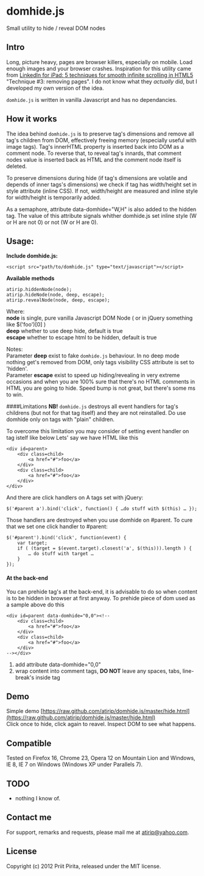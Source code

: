 # domhide.js

Small utility to hide / reveal DOM nodes

## Intro

Long, picture heavy, pages are browser killers, especially on mobile. Load enough images and your browser crashes. Inspiration for this utility came from [LinkedIn for iPad: 5 techniques for smooth infinite scrolling in HTML5](http://engineering.linkedin.com/linkedin-ipad-5-techniques-smooth-infinite-scrolling-html5) "Technique #3: removing pages". I do not know what they _actually_ did, but I developed my own version of the idea.

`domhide.js` is written in vanilla Javascript and has no dependancies.

## How it works
The idea behind `domhide.js` is to preserve tag's dimensions and remove all tag's children from DOM, effectively freeing memory (especially useful with image tags). Tag's innerHTML property is inserted back into DOM as a comment node. To reverse that, to reveal tag's innards, that comment nodes value is inserted back as HTML and the comment node itself is deleted. 

To preserve dimensions during hide (if tag's dimensions are volatile and depends of inner tags's dimensions) we check if tag has width/height set in style attribute (inline CSS). If not, width/height are measured and inline style for width/height is temporarily added. 

As a semaphore, attribute data-domhide="W,H" is also added to the hidden tag. The value of this attribute signals whither domhide.js set inline style (W or H are not 0) or not (W or H are 0).

## Usage:

**Include domhide.js:**

    <script src="path/to/domhide.js" type="text/javascript"></script>

**Available methods**

	atirip.hiddenNode(node);
	atirip.hideNode(node, deep, escape);
	atirip.revealNode(node, deep, escape);

Where:  
__node__ is single, pure vanilla Javascript DOM Node ( or in jQuery something like $('foo')[0] )  
__deep__ whether to use deep hide, default is true  
__escape__ whether to escape html to be hidden, default is true  

Notes:  
Parameter __deep__ exist to fake `domhide.js` behaviour. In no deep mode nothing get's removed from DOM, only tags visibility CSS attribute is set to 'hidden'.   
Parameter __escape__ exist to speed up hiding/revealing in very extreme occasions and when you are 100% sure that there's no HTML comments in HTML you are going to hide. Speed bump is not great, but there's some ms to win.

####Limitations
__NB!__ `domhide.js` destroys all event handlers for tag's childrens (but not for that tag itself) and they are not reinstalled. Do use domhide only on tags with "plain" children.

To overcome this limitation you may consider of setting event handler on tag istelf like below
Lets' say we have HTML like this

	<div id=parent>
		<div class=child>
			<a href="#">foo</a>
		</div>
		<div class=child>
			<a href="#">foo</a>
		</div>	
	</div>

And there are click handlers on A tags set with jQuery:

	$('#parent a').bind('click', function() { …do stuff with $(this) … });

Those handlers are destroyed when you use domhide on #parent. To cure that we set one click handler to #parent:

	$('#parent').bind('click', function(event) {
		var target;
		if ( (target = $(event.target).closest('a', $(this))).length ) {
			… do stuff with target …  
		} 
	});

#### At the back-end
You can prehide tag's at the back-end, it is advisable to do so when content is to be hidden in browser at first anyway. To prehide piece of dom used as a sample above do this

	<div id=parent data-domhide="0,0"><!--
		<div class=child>
			<a href="#">foo</a>
		</div>
		<div class=child>
			<a href="#">foo</a>
		</div>	
	--></div>

1. add attribute data-domhide="0,0" 
2. wrap content into comment tags, __DO NOT__ leave any spaces, tabs, line-break's inside tag

## Demo

Simple demo [https://raw.github.com/atirip/domhide.js/master/hide.html](https://raw.github.com/atirip/domhide.js/master/hide.html)  
Click once to hide, click again to reavel. Inspect DOM to see what happens.

## Compatible

Tested on Firefox 16, Chrome 23, Opera 12 on Mountain Lion and Windows, IE 8, IE 7 on Windows
(Windows XP under Parallels 7).

## TODO

* nothing I know of.

## Contact me

For support, remarks and requests, please mail me at [atirip@yahoo.com](mailto:atirip@yahoo.com).

## License

Copyright (c) 2012 Priit Pirita, released under the MIT license.

